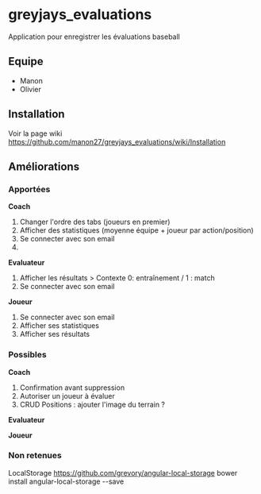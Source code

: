 # greyjays_evaluations
Application pour enregistrer les évaluations baseball
## Equipe
* Manon
* Olivier

## Installation
Voir la page wiki https://github.com/manon27/greyjays_evaluations/wiki/Installation

## Améliorations

### Apportées
__Coach__

1. Changer l'ordre des tabs (joueurs en premier)
2. Afficher des statistiques (moyenne équipe + joueur par action/position)
3. Se connecter avec son email
4. 

__Evaluateur__

1. Afficher les résultats > Contexte 0: entraînement / 1 : match
2. Se connecter avec son email

__Joueur__

1. Se connecter avec son email
2. Afficher ses statistiques
3. Afficher ses résultats

### Possibles

__Coach__

1. Confirmation avant suppression
2. Autoriser un joueur à évaluer
3. CRUD Positions : ajouter l'image du terrain ?

__Evaluateur__

__Joueur__

### Non retenues
LocalStorage
https://github.com/grevory/angular-local-storage
bower install angular-local-storage --save


